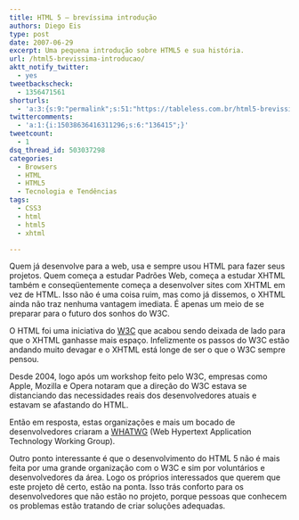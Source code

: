 ```yaml
---
title: HTML 5 – brevíssima introdução
authors: Diego Eis
type: post
date: 2007-06-29
excerpt: Uma pequena introdução sobre HTML5 e sua história.
url: /html5-brevissima-introducao/
aktt_notify_twitter:
  - yes
tweetbackscheck:
  - 1356471561
shorturls:
  - 'a:3:{s:9:"permalink";s:51:"https://tableless.com.br/html5-brevissima-introducao";s:7:"tinyurl";s:26:"https://tinyurl.com/3vt4z2m";s:4:"isgd";s:19:"https://is.gd/6LvH7a";}'
twittercomments:
  - 'a:1:{i:15038636416311296;s:6:"136415";}'
tweetcount:
  - 1
dsq_thread_id: 503037298
categories:
  - Browsers
  - HTML
  - HTML5
  - Tecnologia e Tendências
tags:
  - CSS3
  - html
  - html5
  - xhtml

---
```

Quem já desenvolve para a web, usa e sempre usou HTML para fazer seus projetos. Quem começa a estudar Padrões Web, começa a estudar XHTML também e conseqüentemente começa a desenvolver sites com XHTML em vez de HTML. Isso não é uma coisa ruim, mas como já dissemos, o XHTML ainda não traz nenhuma vantagem imediata. É apenas um meio de se preparar para o futuro dos sonhos do W3C.

O HTML foi uma iniciativa do [W3C][1] que acabou sendo deixada de lado para que o XHTML ganhasse mais espaço. Infelizmente os passos do W3C estão andando muito devagar e o XHTML está longe de ser o que o W3C sempre pensou.

Desde 2004, logo após um workshop feito pelo W3C, empresas como Apple, Mozilla e Opera notaram que a direção do W3C estava se distanciando das necessidades reais dos desenvolvedores atuais e estavam se afastando do HTML.
  
Então em resposta, estas organizações e mais um bocado de desenvolvedores criaram a [WHATWG][2] (Web Hypertext Application Technology Working Group).

Outro ponto interessante é que o desenvolvimento do HTML 5 não é mais feita por uma grande organização com o W3C e sim por voluntários e desenvolvedores da área. Logo os próprios interessados que querem que este projeto dê certo, estão na ponta. Isso trás conforto para os desenvolvedores que não estão no projeto, porque pessoas que conhecem os problemas estão tratando de criar soluções adequadas.

 [1]: https://w3.org/
 [2]: https://www.whatwg.org/